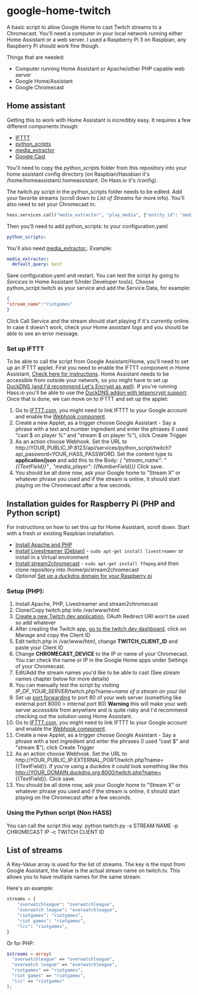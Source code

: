 # google-home-twitch
A basic script to allow Google Home to cast Twitch streams to a Chromecast. You'll need a computer in your local network running either Home Assistant or a web server. I used a Raspberry Pi 3 on Raspbian, any Raspberry Pi should work fine though.

Things that are needed:
* Computer running Home Assistant or Apache/other PHP capable web server
* Google Home/Assistant
* Google Chromecast

## Home assistant
Getting this to work with Home Assistant is incredibly easy. It requires a few different components though:
* [IFTTT](https://home-assistant.io/components/ifttt/)
* [python_scripts](https://home-assistant.io/components/python_script/)
* [media_extractor](https://home-assistant.io/components/media_extractor/)
* [Google Cast](https://home-assistant.io/components/media_player.cast/)

You'll need to copy the *python_scripts* folder from this repository into your home assistant config directory (on Raspbian/Hassbian it's /home/homeassistant/.homeassistant. On Hass.io it's /config).

The twitch.py script in the python_scripts folder needs to be edited. Add your favorite streams (scroll down to *List of Streams* for more info). You'll also need to set your Chromecast in:
```python
hass.services.call("media_extractor", "play_media", {"entity_id": "media_player.YOUR_CHROMECAST", "media_content_id": url, "media_content_type": "video"})
```

Then you'll need to add python_scripts: to your configuration.yaml
```yaml
python_scripts:
```

You'll also need [media_extractor:](https://home-assistant.io/components/media_extractor/). Example:
```yaml
media_extractor:
  default_query: best
```
Save configuration.yaml and restart. You can test the script by going to *Sercices* in Home Assistant (Under Developer tools). Choose python_script.twitch as your service and add the Service Data, for example:
```json
{
"stream_name":"riotgames"
}
```

Click Call Service and the stream should start playing if it's currently online. In case it doesn't work, check your Home assistant logs and you should be able to see an error message.

### Set up IFTTT
To be able to call the script from Google Assistant/Home, you'll need to set up an IFTTT applet. First you need to enable the IFTTT component in Home Assistant, [Check here for instructions](https://home-assistant.io/components/ifttt/). Home Assistant needs to be accessible from outside your network, so you might have to set up [DuckDNS (and I'd recommend Let's Encrypt as well)](https://www.splitbrain.org/blog/2017-08/10-homeassistant_duckdns_letsencrypt). If you're running Hass.io you'll be able to use the [DuckDNS addon with letsencrypt support](https://home-assistant.io/addons/duckdns/). Once that is done, we can move on to IFTTT and set up the applet:

1. Go to [IFTTT.com](https://ifttt.com), you might need to link IFTTT to your Google account and enable the [Webhook component](https://ifttt.com/maker_webhooks).
2. Create a new Applet, as a trigger choose Google Assistant - Say a phrase with a text and number ingredient and enter the phrases (I used "cast $ on player %" and "stream $ on player %"), click Create Trigger
3. As an action choose Webhook. Set the URL to http://YOUR_PUBLIC_IP:8123/api/services/python_script/twitch?api_password=YOUR_HASS_PASSWORD. Set the content type to **application/json** and add this to the Body: *{ "stream_name": "{{TextField}}" , "media_player": {{NumberField}}}* Click save.
4. You should be all done now, ask your Google home to "Stream X" or whatever phrase you used and if the stream is online, it should start playing on the Chromecast after a few seconds.

## Installation guides for Raspberry Pi (PHP and Python script)
For instructions on how to set this up for Home Assistant, scroll down.
Start with a fresh or existing Raspbian installation.
* [Install Apache and PHP](https://www.raspberrypi.org/documentation/remote-access/web-server/apache.md)
* [Install Livestreamer (Debian)](http://docs.livestreamer.io/install.html) - `sudo apt-get install livestreamer` or install in a Virtual environment
* [Install stream2chromecast](https://github.com/Pat-Carter/stream2chromecast) - `sudo apt-get install ffmpeg` and then clone repository into /home/pi/stream2chromecast
* *Optional* [Set up a duckdns domain for your Raspberry pi](http://duckdns.org/install.jsp)

### Setup (PHP):
1. Install Apache, PHP, Livestreamer and stream2chromecast
2. Clone/Copy twitch.php into /var/www/html
3. [Create a new Twitch dev application](https://dev.twitch.tv/dashboard/apps/create), OAuth Redirect URI won't be used so add whatever
4. After creating the Twitch app, [go to the twitch dev dashboard](https://dev.twitch.tv/dashboard/apps), click on Manage and copy the Client ID
5. Edit twitch.php in /var/www/html, change **TWITCH_CLIENT_ID** and paste your Client ID
6. Change **CHROMECAST_DEVICE** to the IP or name of your Chromecast. You can check the name or IP in the Google Home apps under Settings of your Chromecast.
7. Edit/Add the stream names you'd like to be able to cast (See stream names chapter below for more details)
8. You can manually test the script by visiting *IP_OF_YOUR_SERVER*/twitch.php?name=*name of a stream on your list*
9. Set up [port forwarding](https://portforward.com/) to port 80 of your web server (something like external port 8000 > internal port 80) **Warning** this will make your web server accessible from anywhere and is quite risky and I'd recommend checking out the solution using Home Assistant.
10. Go to [IFTTT.com](https://ifttt.com), you might need to link IFTTT to your Google account and enable the [Webhook component](https://ifttt.com/maker_webhooks).
11. Create a new Applet, as a trigger choose Google Assistant - Say a phrase with a text ingredient and enter the phrases (I used "cast $" and "stream $"), click Create Trigger
12. As an action choose Webhook. Set the URL to http://YOUR_PUBLIC_IP:EXTERNAL_PORT/twitch.php?name= {{TextField}}. If you're using a duckdns it could look something like this http://YOUR_DOMAIN.duckdns.org:8000/twitch.php?name= {{TextField}}. Click save.
13. You should be all done now, ask your Google home to "Stream X" or whatever phrase you used and if the stream is online, it should start playing on the Chromecast after a few seconds.

### Using the Python script (Non HASS)
You can call the script this way:
python twitch.py -s STREAM NAME -p CHROMECAST IP -c TWITCH CLIENT ID

## List of streams
A Key-Value array is used for the list of streams. The key is the input from Google Assistant, the Value is the actual stream name on twitch.tv. This allows you to have multiple names for the same stream.

Here's an example:
```python
streams = {
    "overwatchleague": "overwatchleague",
    "overwatch league": "overwatchleague",
    "riotgames": "riotgames",
    "riot games": "riotgames",
    "lcs": "riotgames",
}
```
Or for PHP:
```php
$streams = array(
  "overwatchleague" => "overwatchleague",
  "overwatch league" => "overwatchleague",
  "riotgames" => "riotgames",
  "riot games" => "riotgames",
  "lcs" => "riotgames"
);
```
